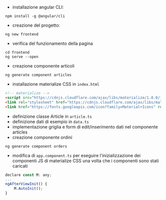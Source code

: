 * installazione angular CLI: 
```
npm install -g @angular/cli
```

* creazione del progetto: 
```
ng new frontend
```

* verifica del funzionamento della pagina
```
cd frontend
ng serve --open
```

* creazione componente articoli
```
ng generate component articles
```

* installazione materialize CSS in `index.html`
```html
<!-- materialize -->
<script src="https://cdnjs.cloudflare.com/ajax/libs/materialize/1.0.0/js/materialize.min.js"></script>
<link rel="stylesheet" href="https://cdnjs.cloudflare.com/ajax/libs/materialize/1.0.0/css/materialize.min.css">
<link href="https://fonts.googleapis.com/icon?family=Material+Icons" rel="stylesheet">
```

* definizione classe Article in `article.ts`
* definizione dati di esempio in `data.ts`
* implementazione griglia e form di edit/inserimento dati nel componente articles
* creazione componente ordini
```
ng generate component orders
```

* modifica di `app.component.ts` per eseguire l'inizializzazione dei componenti JS di materialize CSS una volta che i componenti sono stati caricati
```js
declare const M: any;
...
ngAfterViewInit() {
    M.AutoInit();
}
``` 